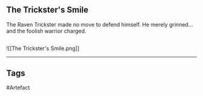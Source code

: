## The Trickster's Smile
The Raven Trickster made no move to defend himself.
He merely grinned... and the foolish warrior charged.
## 
![[The Trickster's Smile.png]]

---
## Tags
#Artefact